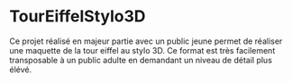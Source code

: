 # TourEiffelStylo3D

Ce projet réalisé en majeur partie avec un public jeune permet de réaliser une maquette de la tour eiffel au stylo 3D. Ce format est très facilement transposable à un public adulte en demandant un niveau de détail plus élévé.
